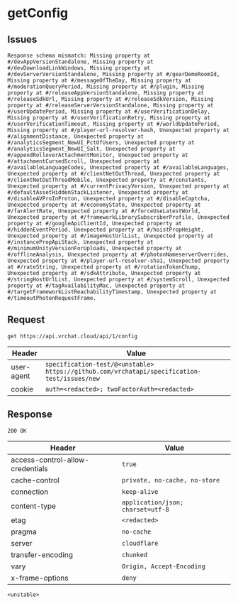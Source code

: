 # getConfig

## Issues
```
Response schema mismatch: Missing property at #/devAppVersionStandalone, Missing property at #/devDownloadLinkWindows, Missing property at #/devServerVersionStandalone, Missing property at #/gearDemoRoomId, Missing property at #/messageOfTheDay, Missing property at #/moderationQueryPeriod, Missing property at #/plugin, Missing property at #/releaseAppVersionStandalone, Missing property at #/releaseSdkUrl, Missing property at #/releaseSdkVersion, Missing property at #/releaseServerVersionStandalone, Missing property at #/userUpdatePeriod, Missing property at #/userVerificationDelay, Missing property at #/userVerificationRetry, Missing property at #/userVerificationTimeout, Missing property at #/worldUpdatePeriod, Missing property at #/player-url-resolver-hash, Unexpected property at #/alignmentDistance, Unexpected property at #/analyticsSegment_NewUI_PctOfUsers, Unexpected property at #/analyticsSegment_NewUI_Salt, Unexpected property at #/appendRolloverAttachmentMonitor, Unexpected property at #/attachmentCursedScroll, Unexpected property at #/availableLanguageCodes, Unexpected property at #/availableLanguages, Unexpected property at #/clientNetOutThread, Unexpected property at #/clientNetOutThreadMobile, Unexpected property at #/constants, Unexpected property at #/currentPrivacyVersion, Unexpected property at #/defaultAssetHiddenStackListener, Unexpected property at #/disableAVProInProton, Unexpected property at #/disableCaptcha, Unexpected property at #/economyState, Unexpected property at #/farAlertRate, Unexpected property at #/forceUseLatestWorld, Unexpected property at #/frameworkLibrarySubscriberProfile, Unexpected property at #/googleApiClientId, Unexpected property at #/hiddenEventPeriod, Unexpected property at #/hoistPropHeight, Unexpected property at #/imageHostUrlList, Unexpected property at #/instancePropApiStack, Unexpected property at #/minimumUnityVersionForUploads, Unexpected property at #/offlineAnalysis, Unexpected property at #/photonNameserverOverrides, Unexpected property at #/player-url-resolver-sha1, Unexpected property at #/rateString, Unexpected property at #/rotationTokenChump, Unexpected property at #/sdkAttribute, Unexpected property at #/stringHostUrlList, Unexpected property at #/systemScroll, Unexpected property at #/tagAvailabilityMac, Unexpected property at #/targetFrameworkListReachabilityTimestamp, Unexpected property at #/timeoutPhotonRequestFrame.
```

## Request
`get https://api.vrchat.cloud/api/1/config`

| Header | Value |
| ------ | ----- |
| user-agent | `specification-test/@<unstable> https://github.com/vrchatapi/specification-test/issues/new` |
| cookie | `auth=<redacted>; twoFactorAuth=<redacted>` |


## Response
`200 OK`

| Header | Value |
| ------ | ----- |
| access-control-allow-credentials | `true` |
| cache-control | `private, no-cache, no-store` |
| connection | `keep-alive` |
| content-type | `application/json; charset=utf-8` |
| etag | `<redacted>` |
| pragma | `no-cache` |
| server | `cloudflare` |
| transfer-encoding | `chunked` |
| vary | `Origin, Accept-Encoding` |
| x-frame-options | `deny` |

```jsonc
<unstable>
```
